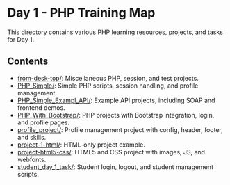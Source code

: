 # Day 1 - PHP Training Map

This directory contains various PHP learning resources, projects, and tasks for Day 1.

## Contents

- [from-desk-top/](./from-desk-top/): Miscellaneous PHP, session, and test projects.
- [PHP_Simple/](./PHP_Simple/): Simple PHP scripts, session handling, and profile management.
- [PHP_Simple_Exampl_API/](./PHP_Simple_Exampl_API/): Example API projects, including SOAP and frontend demos.
- [PHP_With_Bootstrap/](./PHP_With_Bootstrap/): PHP projects with Bootstrap integration, login, and profile pages.
- [profile_project/](./profile_project/): Profile management project with config, header, footer, and skills.
- [project-1-html/](./project-1-html/): HTML-only project example.
- [project-html5-css/](./project-html5-css/): HTML5 and CSS project with images, JS, and webfonts.
- [student_day_1_task/](./student_day_1_task/): Student login, logout, and student management scripts. 
